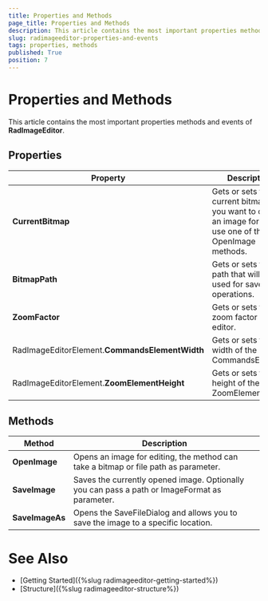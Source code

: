 ```yaml
---
title: Properties and Methods 
page_title: Properties and Methods 
description: This article contains the most important properties methods and events of RadIamgeEditor.
slug: radimageeditor-properties-and-events
tags: properties, methods
published: True
position: 7
---
```


# Properties and Methods 

This article contains the most important properties methods and events of __RadImageEditor__.

## Properties

|Property|Description|
|---|---|
|__CurrentBitmap__|Gets or sets the current bitmap. If you want to open an image for edit use one of the OpenImage methods.|
|__BitmapPath__|Gets or sets the path that will be used for save operations.|
|__ZoomFactor__|Gets or sets the zoom factor of the editor.|
|RadImageEditorElement.__CommandsElementWidth__| Gets or sets the width of the CommandsElement.|
|RadImageEditorElement.__ZoomElementHeight__| Gets or sets the height of the ZoomElement.|
 

## Methods

|Method|Description|
|---|---|
|__OpenImage__|Opens an image for editing, the method can take a bitmap or file path as parameter.|
|__SaveImage__|Saves the currently opened image. Optionally you can pass a path or ImageFormat as parameter.|
|__SaveImageAs__|Opens the SaveFileDialog and allows you to save the image to a specific location.|


# See Also

* [Getting Started]({%slug radimageeditor-getting-started%})
* [Structure]({%slug radimageeditor-structure%})
 